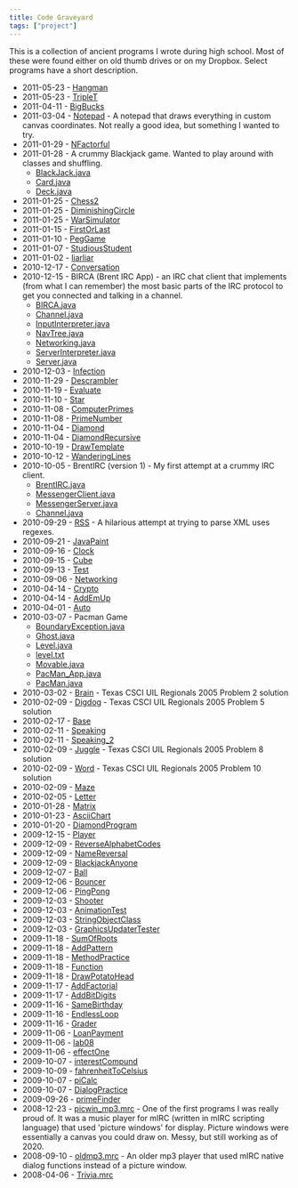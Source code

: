 ```yaml
---
title: Code Graveyard
tags: ["project"]
---
```


This is a collection of ancient programs I wrote during high school. Most of
these were found either on old thumb drives or on my Dropbox. Select programs
have a short description.

- 2011-05-23 - [Hangman](files/archive/Hangman.java)
- 2011-05-23 - [TripleT](files/archive/TripleT.java)
- 2011-04-11 - [BigBucks](files/archive/BigBucks.java)
- 2011-03-04 - [Notepad](files/archive/Notepad.java) - A notepad that draws
  everything in custom canvas coordinates. Not really a good idea, but something
  I wanted to try.
- 2011-01-29 - [NFactorful](files/archive/NFactorful.java)
- 2011-01-28 - A crummy Blackjack game. Wanted to play around with classes and
  shuffling.
  - [BlackJack.java](files/archive/BlackJack.java)
  - [Card.java](files/archive/Card.java)
  - [Deck.java](files/archive/Deck.java)
- 2011-01-25 - [Chess2](files/archive/Chess2.java)
- 2011-01-25 - [DiminishingCircle](files/archive/DiminishingCircle.java)
- 2011-01-25 - [WarSimulator](files/archive/WarSimulator.java)
- 2011-01-15 - [FirstOrLast](files/archive/FirstOrLast.java)
- 2011-01-10 - [PegGame](files/archive/PegGame.java)
- 2011-01-07 - [StudiousStudent](files/archive/StudiousStudent.java)
- 2011-01-02 - [liarliar](files/archive/liarliar.java)
- 2010-12-17 - [Conversation](files/archive/Conversation.java)
- 2010-12-15 - BIRCA (Brent IRC App) - an IRC chat client that implements (from
  what I can remember) the most basic parts of the IRC protocol to get you
  connected and talking in a channel.
  - [BIRCA.java](files/archive/BIRCA/BIRCA.java)
  - [Channel.java](files/archive/BIRCA/Channel.java)
  - [InputInterpreter.java](files/archive/BIRCA/InputInterpreter.java)
  - [NavTree.java](files/archive/BIRCA/NavTree.java)
  - [Networking.java](files/archive/BIRCA/Networking.java)
  - [ServerInterpreter.java](files/archive/BIRCA/ServerInterpreter.java)
  - [Server.java](files/archive/BIRCA/Server.java)
- 2010-12-03 - [Infection](files/archive/Infection.java)
- 2010-11-29 - [Descrambler](files/archive/Descrambler.java)
- 2010-11-19 - [Evaluate](files/archive/Evaluate.java)
- 2010-11-10 - [Star](files/archive/Star.java)
- 2010-11-08 - [ComputerPrimes](files/archive/ComputerPrimes.java)
- 2010-11-08 - [PrimeNumber](files/archive/PrimeNumber.java)
- 2010-11-04 - [Diamond](files/archive/Diamond.java)
- 2010-11-04 - [DiamondRecursive](files/archive/DiamondRecursive.java)
- 2010-10-19 - [DrawTemplate](files/archive/DrawTemplate.java)
- 2010-10-12 - [WanderingLines](files/archive/WanderingLines.java)
- 2010-10-05 - BrentIRC (version 1) - My first attempt at a crummy IRC client.
  - [BrentIRC.java](files/archive/BrentIRC.java)
  - [MessengerClient.java](files/archive/MessengerClient.java)
  - [MessengerServer.java](files/archive/MessengerServer.java)
  - [Channel.java](files/archive/Channel.java)
- 2010-09-29 - [RSS](files/archive/RSS.java) - A hilarious attempt at trying to
  parse XML uses regexes.
- 2010-09-21 - [JavaPaint](files/archive/JavaPaint.java)
- 2010-09-16 - [Clock](files/archive/Clock.java)
- 2010-09-15 - [Cube](files/archive/Cube.java)
- 2010-09-13 - [Test](files/archive/Test.java)
- 2010-09-06 - [Networking](files/archive/Networking.java)
- 2010-04-14 - [Crypto](files/archive/Crypto.java)
- 2010-04-14 - [AddEmUp](files/archive/AddEmUp.java)
- 2010-04-01 - [Auto](files/archive/Auto.java)
- 2010-03-07 - Pacman Game
  - [BoundaryException.java](files/archive/pacman/BoundaryException.java)
  - [Ghost.java](files/archive/pacman/Ghost.java)
  - [Level.java](files/archive/pacman/Level.java)
  - [level.txt](files/archive/pacman/level.txt)
  - [Movable.java](files/archive/pacman/Movable.java)
  - [PacMan_App.java](files/archive/pacman/PacMan_App.java)
  - [PacMan.java](files/archive/pacman/PacMan.java)
- 2010-03-02 - [Brain](files/archive/Brain.java) - Texas CSCI UIL Regionals 2005
  Problem 2 solution
- 2010-02-09 - [Digdog](files/archive/Digdog.java) - Texas CSCI UIL Regionals
  2005 Problem 5 solution
- 2010-02-17 - [Base](files/archive/Base.java)
- 2010-02-11 - [Speaking](files/archive/Speaking.java)
- 2010-02-11 - [Speaking_2](files/archive/Speaking_2.java)
- 2010-02-09 - [Juggle](files/archive/Juggle.java) - Texas CSCI UIL Regionals
  2005 Problem 8 solution
- 2010-02-09 - [Word](files/archive/Word.java) - Texas CSCI UIL Regionals 2005
  Problem 10 solution
- 2010-02-09 - [Maze](files/archive/Maze.java)
- 2010-02-05 - [Letter](files/archive/Letter.java)
- 2010-01-28 - [Matrix](files/archive/Matrix.java)
- 2010-01-23 - [AsciiChart](files/archive/AsciiChart.java)
- 2010-01-20 - [DiamondProgram](files/archive/DiamondProgram.java)
- 2009-12-15 - [Player](files/archive/Player.java)
- 2009-12-09 - [ReverseAlphabetCodes](files/archive/ReverseAlphabetCodes.java)
- 2009-12-09 - [NameReversal](files/archive/NameReversal.java)
- 2009-12-09 - [BlackjackAnyone](files/archive/BlackjackAnyone.java)
- 2009-12-07 - [Ball](files/archive/Ball.java)
- 2009-12-06 - [Bouncer](files/archive/Bouncer.java)
- 2009-12-06 - [PingPong](files/archive/PingPong.java)
- 2009-12-03 - [Shooter](files/archive/Shooter.java)
- 2009-12-03 - [AnimationTest](files/archive/AnimationTest.java)
- 2009-12-03 - [StringObjectClass](files/archive/StringObjectClass.java)
- 2009-12-03 - [GraphicsUpdaterTester](files/archive/GraphicsUpdaterTester.java)
- 2009-11-18 - [SumOfRoots](files/archive/SumOfRoots.java)
- 2009-11-18 - [AddPattern](files/archive/AddPattern.java)
- 2009-11-18 - [MethodPractice](files/archive/MethodPractice.java)
- 2009-11-18 - [Function](files/archive/Function.java)
- 2009-11-18 - [DrawPotatoHead](files/archive/DrawPotatoHead.java)
- 2009-11-17 - [AddFactorial](files/archive/AddFactorial.java)
- 2009-11-17 - [AddBitDigits](files/archive/AddBitDigits.java)
- 2009-11-16 - [SameBirthday](files/archive/SameBirthday.java)
- 2009-11-16 - [EndlessLoop](files/archive/EndlessLoop.java)
- 2009-11-16 - [Grader](files/archive/Grader.java)
- 2009-11-06 - [LoanPayment](files/archive/LoanPayment.java)
- 2009-11-06 - [lab08](files/archive/lab08.java)
- 2009-11-06 - [effectOne](files/archive/effectOne.java)
- 2009-10-07 - [interestCompund](files/archive/interestCompund.java)
- 2009-10-09 - [fahrenheitToCelsius](files/archive/fahrenheitToCelsius.java)
- 2009-10-07 - [piCalc](files/archive/piCalc.java)
- 2009-10-07 - [DialogPractice](files/archive/DialogPractice.java)
- 2009-09-26 - [primeFinder](files/archive/primeFinder.java)
- 2008-12-23 - [picwin_mp3.mrc](files/archive/picwin_mp3.mrc) - One of the first
  programs I was really proud of. It was a music player for mIRC (written in
  mIRC scripting language) that used 'picture windows' for display. Picture
  windows were essentially a canvas you could draw on. Messy, but still working as of 2020.
- 2008-09-10 - [oldmp3.mrc](files/archive/oldmp3.mrc) - An older mp3 player that
  used mIRC native dialog functions instead of a picture window.
- 2008-04-06 - [Trivia.mrc](files/archive/Trivia.mrc)
